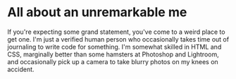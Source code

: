 # All about an unremarkable me

If you're expecting some grand statement, you've come to a weird place to get one. I'm just a verified human person who occasionally takes time out of journaling to write code for something. I'm somewhat skilled in HTML and CSS, marginally better than some hamsters at Photoshop and Lightroom, and occasionally pick up a camera to take blurry photos on my knees on accident.
